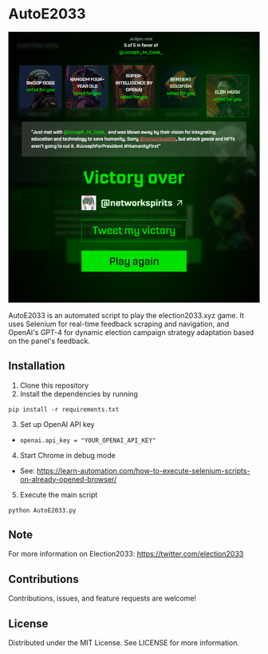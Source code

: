 # AutoE2033
<div align="center">


![Demo](https://github.com/Joseph-M-Cook/AutoE2033/blob/4620ee18033e5bc64985c82da659c6fc2fa1a13c/AutoE2033_Demo.png)
  </div>

AutoE2033 is an automated script to play the election2033.xyz game. It uses Selenium for real-time feedback scraping and navigation, and OpenAI's GPT-4 for dynamic election campaign strategy adaptation based on the panel's feedback.

## Installation
1. Clone this repository
2. Install the dependencies by running 
```
pip install -r requirements.txt
```
3. Set up OpenAI API key
- `openai.api_key = "YOUR_OPENAI_API_KEY"`
4. Start Chrome in debug mode
- See: https://learn-automation.com/how-to-execute-selenium-scripts-on-already-opened-browser/
5. Execute the main script
```
python AutoE2033.py
```
## Note
For more information on Election2033:
https://twitter.com/election2033


## Contributions
Contributions, issues, and feature requests are welcome!

## License
Distributed under the MIT License. See LICENSE for more information.
